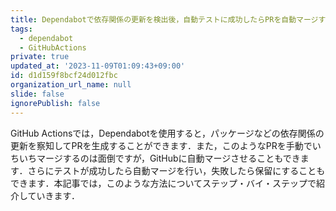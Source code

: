 ```yaml
---
title: Dependabotで依存関係の更新を検出後，自動テストに成功したらPRを自動マージする方法
tags:
  - dependabot
  - GitHubActions
private: true
updated_at: '2023-11-09T01:09:43+09:00'
id: d1d159f8bcf24d012fbc
organization_url_name: null
slide: false
ignorePublish: false
---
```

GitHub Actionsでは，Dependabotを使用すると，パッケージなどの依存関係の更新を察知してPRを生成することができます．また，このようなPRを手動でいちいちマージするのは面倒ですが，GitHubに自動マージさせることもできます．さらにテストが成功したら自動マージを行い，失敗したら保留にすることもできます．本記事では，このような方法についてステップ・バイ・ステップで紹介していきます．
